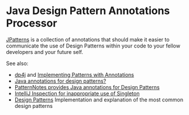 Java Design Pattern Annotations Processor
=========================================

[JPatterns](https://github.com/stokito/jpatterns) is a collection of annotations that should make it easier to communicate the use of Design Patterns within your code to your fellow developers and your future self.

See also:
* [dp4j](http://www.dp4j.com/) and [Implementing Patterns with Annotations](http://patterns-wg.fuka.info.waseda.ac.jp/asianplop/proceedings2011/asianplop2011_submission_9.pdf)
* [Java annotations for design patterns?](https://stackoverflow.com/questions/127411/java-annotations-for-design-patterns/3350427)
* [PatternNotes provides Java annotations for Design Patterns](https://code.google.com/p/patternnotes/)
* [IntelliJ Inspection for inappropriate use of Singleton](https://github.com/stokito/IdeaSingletonInspection)
* [Design Patterns](https://github.com/iluwatar/java-design-patterns) Implementation and explanation of the most common design patterns
